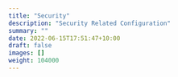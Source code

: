 ```yaml
---
title: "Security"
description: "Security Related Configuration"
summary: ""
date: 2022-06-15T17:51:47+10:00
draft: false
images: []
weight: 104000
---
```

